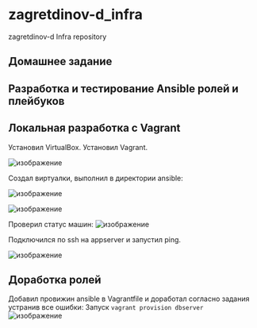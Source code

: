 # zagretdinov-d_infra
zagretdinov-d Infra repository

## Домашнее задание

## Разработка и тестирование Ansible ролей и плейбуков

## Локальная разработка с Vagrant
Установил VirtualBox. Установил Vagrant.

![изображение](https://user-images.githubusercontent.com/85208391/127913609-540b463f-f681-4066-bc69-feba52d4231f.png)

Создал виртуалки, выполнил в директории ansible:

![изображение](https://user-images.githubusercontent.com/85208391/127913884-b209f7d1-d91e-48bc-9125-b98bb3649fb3.png)

![изображение](https://user-images.githubusercontent.com/85208391/127913908-ed6dc516-4a14-41b9-88aa-4202c8bd93bc.png)

Проверил статус машин:
![изображение](https://user-images.githubusercontent.com/85208391/127913961-fe8d5604-61c1-4b04-851e-17bcfedaf7c9.png)

Подключился по ssh на appserver и запустил ping.

![изображение](https://user-images.githubusercontent.com/85208391/127914210-58536721-b48a-4cbc-8484-f979787a871c.png)

## Доработка ролей
Добавил провижин ansible в Vagrantfile и доработал согласно задания устранив все ошибки:
Запуск ```vagrant provision dbserver```
![изображение](https://user-images.githubusercontent.com/85208391/127914772-7c99e5db-8f68-40c5-8597-749bee634fb6.png)

